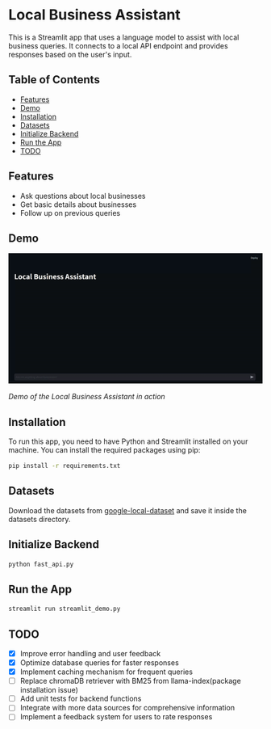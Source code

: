 # Local Business Assistant

This is a Streamlit app that uses a language model to assist with local business queries. It connects to a local API endpoint and provides responses based on the user's input.

## Table of Contents
- [Features](#features)
- [Demo](#demo)
- [Installation](#installation)
- [Datasets](#datasets)
- [Initialize Backend](#initialize-backend)
- [Run the App](#run-the-app)
- [TODO](#todo)

## Features

- Ask questions about local businesses
- Get basic details about businesses
- Follow up on previous queries

## Demo

![Local Business Assistant Demo](assets/demo.gif)

*Demo of the Local Business Assistant in action*

<!-- <video width="640" height="360" controls>
  <source src="assets/demo.webm" type="video/mp4">
  Your browser does not support the video tag.
</video> -->

## Installation

To run this app, you need to have Python and Streamlit installed on your machine. You can install the required packages using pip:

```bash
pip install -r requirements.txt
```

## Datasets

Download the datasets from [google-local-dataset](https:/g) and save it inside the datasets directory.

## Initialize Backend

```bash
python fast_api.py
```

## Run the App

```bash
streamlit run streamlit_demo.py
```

## TODO

- [x] Improve error handling and user feedback
- [x] Optimize database queries for faster responses
- [x] Implement caching mechanism for frequent queries
- [ ] Replace chromaDB retriever with BM25 from llama-index(package installation issue)
- [ ] Add unit tests for backend functions
- [ ] Integrate with more data sources for comprehensive information
- [ ] Implement a feedback system for users to rate responses